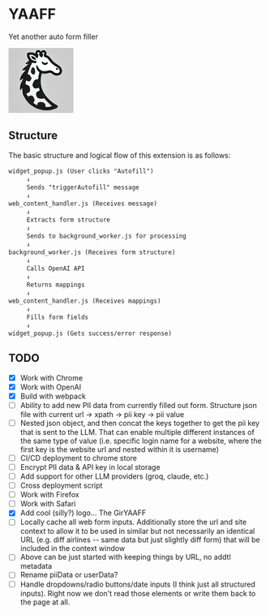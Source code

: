 # YAAFF

Yet another auto form filler

![YAAFF](public/icons/yaaff128.png)

## Structure

The basic structure and logical flow of this extension is as follows:

```
widget_popup.js (User clicks "Autofill")
     ↓
     Sends "triggerAutofill" message
     ↓
web_content_handler.js (Receives message)
     ↓
     Extracts form structure
     ↓
     Sends to background_worker.js for processing
     ↓
background_worker.js (Receives form structure)
     ↓
     Calls OpenAI API
     ↓
     Returns mappings
     ↓
web_content_handler.js (Receives mappings)
     ↓
     Fills form fields
     ↓
widget_popup.js (Gets success/error response)
```

## TODO

- [x] Work with Chrome
- [x] Work with OpenAI
- [x] Build with webpack
- [ ] Ability to add new PII data from currently filled out form. Structure json file with current url -> xpath -> pii key -> pii value
- [ ] Nested json object, and then concat the keys together to get the pii key that is sent to the LLM. That can enable multiple different instances of the same type of value (i.e. specific login name for a website, where the first key is the website url and nested within it is username)
- [ ] CI/CD deployment to chrome store
- [ ] Encrypt PII data & API key in local storage
- [ ] Add support for other LLM providers (groq, claude, etc.)
- [ ] Cross deployment script
- [ ] Work with Firefox
- [ ] Work with Safari
- [x] Add cool (silly?) logo... The GirYAAFF
- [ ] Locally cache all web form inputs. Additionally store the url and site context to allow it to be used in similar but not necessarily an identical URL (e.g. diff airlines -- same data but just slightly diff form) that will be included in the context window
- [ ] Above can be just started with keeping things by URL, no addtl metadata
- [ ] Rename piiData or userData?
- [ ] Handle dropdowns/radio buttons/date inputs (I think just all structured inputs). Right now we don't read those elements or write them back to the page at all.
